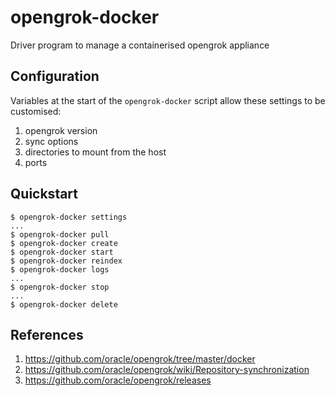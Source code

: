 # opengrok-docker

Driver program to manage a containerised opengrok appliance

## Configuration

Variables at the start of the `opengrok-docker` script allow these settings to be customised:

1. opengrok version
2. sync options
3. directories to mount from the host
4. ports

## Quickstart

```
$ opengrok-docker settings
...
$ opengrok-docker pull
$ opengrok-docker create
$ opengrok-docker start
$ opengrok-docker reindex
$ opengrok-docker logs
...
$ opengrok-docker stop
...
$ opengrok-docker delete
```

## References

1. https://github.com/oracle/opengrok/tree/master/docker
2. https://github.com/oracle/opengrok/wiki/Repository-synchronization
3. https://github.com/oracle/opengrok/releases
